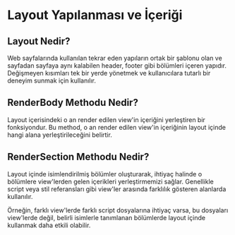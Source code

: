 # Layout Yapılanması ve İçeriği

## Layout Nedir?

Web sayfalarında kullanılan tekrar eden yapıların ortak bir şablonu olan ve sayfadan sayfaya aynı kalabilen header, footer gibi bölümleri içeren yapıdır. Değişmeyen kısımları tek bir yerde yönetmek ve kullanıcılara tutarlı bir deneyim sunmak için kullanılır.

## RenderBody Methodu Nedir?

Layout içerisindeki o an render edilen view'in içeriğini yerleştiren bir fonksiyondur. Bu method, o an render edilen view'in içeriğinin layout içinde hangi alana yerleştirileceğini belirtir.

## RenderSection Methodu Nedir?

Layout içinde isimlendirilmiş bölümler oluşturarak, ihtiyaç halinde o bölümlere view'lerden gelen içerikleri yerleştirmemizi sağlar. Genellikle script veya stil referansları gibi view'ler arasında farklılık gösteren alanlarda kullanılır.

Örneğin, farklı view'lerde farklı script dosyalarına ihtiyaç varsa, bu dosyaları view'lerde değil, belirli isimlerle tanımlanan bölümlerde layout içinde kullanmak daha etkili olabilir.
